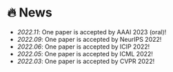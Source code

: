 # 🔥 News
- *2022.11*: One paper is accepted by AAAI 2023 (oral)!
- *2022.09*: One paper is accepted by NeurIPS 2022!
- *2022.06*: One paper is accepted by ICIP 2022!
- *2022.05*: One paper is accepted by ICML 2022!
- *2022.03*: One paper is accepted by CVPR 2022!
